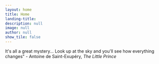```yaml
---
layout: home
title: Home
landing-title: 
description: null
image: null
author: null
show_tile: false
---
```


It's all a great mystery... Look up at the sky and you'll see how everything changes" - Antoine de Saint-Exupéry, _The Little Prince_